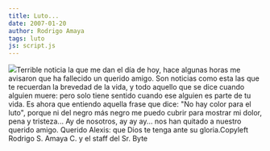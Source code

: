 ```yaml
---
title: Luto...
date: 2007-01-20
author: Rodrigo Amaya
tags: luto
js: script.js
---
```


[![](http://bp0.blogger.com/_ayvorITawE4/Rb9UTDD_h8I/AAAAAAAAACE/RPU0NqWTONE/s400/luto.jpg)](http://bp0.blogger.com/_ayvorITawE4/Rb9UTDD_h8I/AAAAAAAAACE/RPU0NqWTONE/s1600-h/luto.jpg)Terrible noticia la
      que me dan el día de hoy, hace algunas horas me avisaron que ha fallecido un querido amigo.
      Son noticias como esta las que te recuerdan la brevedad de la vida, y todo aquello que se dice
      cuando alguien muere: pero solo tiene sentido cuando ese alguien es parte de tu vida.
Es ahora que entiendo aquella frase que dice: "No
      hay color para el luto", porque ni del
      negro más negro me puedo cubrir para mostrar mi dolor, pena y tristeza...
Ay de nosotros, ay ay ay... nos han quitado a nuestro querido amigo.
Querido Alexis: que Dios te tenga ante su
      gloria.Copyleft Rodrigo S. Amaya C. y el
      staff del Sr. Byte